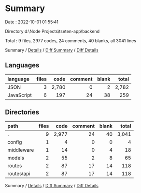 # Summary

Date : 2022-10-01 01:55:41

Directory d:\\Node Projects\\tseten-app\\backend

Total : 9 files,  2977 codes, 24 comments, 40 blanks, all 3041 lines

Summary / [Details](details.md) / [Diff Summary](diff.md) / [Diff Details](diff-details.md)

## Languages
| language | files | code | comment | blank | total |
| :--- | ---: | ---: | ---: | ---: | ---: |
| JSON | 3 | 2,780 | 0 | 2 | 2,782 |
| JavaScript | 6 | 197 | 24 | 38 | 259 |

## Directories
| path | files | code | comment | blank | total |
| :--- | ---: | ---: | ---: | ---: | ---: |
| . | 9 | 2,977 | 24 | 40 | 3,041 |
| config | 1 | 4 | 0 | 0 | 4 |
| middleware | 1 | 14 | 0 | 4 | 18 |
| models | 2 | 55 | 2 | 8 | 65 |
| routes | 2 | 87 | 17 | 14 | 118 |
| routes\\api | 2 | 87 | 17 | 14 | 118 |

Summary / [Details](details.md) / [Diff Summary](diff.md) / [Diff Details](diff-details.md)